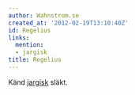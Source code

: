 ```yaml
---
author: Wahnstrom.se
created_at: '2012-02-19T13:10:40Z'
id: Regelius
links:
  mention:
  - jargisk
title: Regelius
---
```


Känd [jargisk] släkt.

  [jargisk]: jargisk